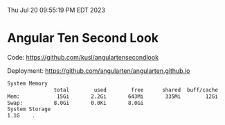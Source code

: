 Thu Jul 20 09:55:19 PM EDT 2023

# Angular Ten Second Look

Code: https://github.com/kusl/angulartensecondlook

Deployment: https://github.com/angularten/angularten.github.io

```bash
System Memory
               total        used        free      shared  buff/cache   available
Mem:            15Gi       2.2Gi       643Mi       335Mi        12Gi        12Gi
Swap:          8.0Gi       0.0Ki       8.0Gi
System Storage
1.1G	.
```
